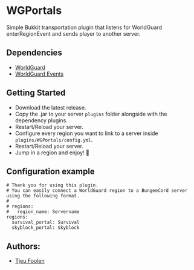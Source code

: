 # WGPortals
Simple Bukkit transportation plugin that listens for WorldGuard enterRegionEvent and sends player to another server.

## Dependencies
- [WorldGuard](https://dev.bukkit.org/projects/worldguard)
- [WorldGuard Events](https://www.spigotmc.org/resources/worldguard-events.65176/)

## Getting Started
- Download the latest release.
- Copy the .jar to your server `plugins` folder alongside with the dependency plugins.
- Restart/Reload your server.
- Configure every region you want to link to a server inside `plugins/WGPortals/config.yml`.
- Restart/Reload your server.
- Jump in a region and enjoy! :tada:

## Configuration example
```
# Thank you for using this plugin.
# You can easily connect a WorldGuard region to a BungeeCord server using the following format.
#
# regions:
#   region_name: Servername
regions:
  survival_portal: Survival
  skyblock_portal: Skyblock
```

## Authors:
- [Tjeu Foolen](https://github.com/tjeufoolen)
